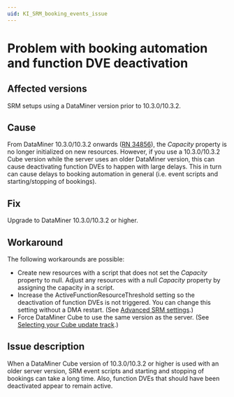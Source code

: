 ```yaml
---
uid: KI_SRM_booking_events_issue
---
```


# Problem with booking automation and function DVE deactivation

## Affected versions

SRM setups using a DataMiner version prior to 10.3.0/10.3.2.

## Cause

From DataMiner 10.3.0/10.3.2 onwards ([RN 34856](xref:General_Feature_Release_10.3.2#breaking-change-capacity-property-will-no-longer-be-initialized-on-new-resources-id_34856)), the *Capacity* property is no longer initialized on new resources. However, if you use a 10.3.0/10.3.2 Cube version while the server uses an older DataMiner version, this can cause deactivating function DVEs to happen with large delays. This in turn can cause delays to booking automation in general (i.e. event scripts and starting/stopping of bookings).

## Fix

Upgrade to DataMiner 10.3.0/10.3.2 or higher.

## Workaround

The following workarounds are possible:

- Create new resources with a script that does not set the *Capacity* property to null. Adjust any resources with a null *Capacity* property by assigning the capacity in a script.
- Increase the ActiveFunctionResourceThreshold setting so the deactivation of function DVEs is not triggered. You can change this setting without a DMA restart. (See [Advanced SRM settings](xref:Advanced_SRM_settings).)
- Force DataMiner Cube to use the same version as the server. (See [Selecting your Cube update track](xref:Managing_the_start_window#selecting-your-cube-update-track).)

## Issue description

When a DataMiner Cube version of 10.3.0/10.3.2 or higher is used with an older server version, SRM event scripts and starting and stopping of bookings can take a long time. Also, function DVEs that should have been deactivated appear to remain active.
